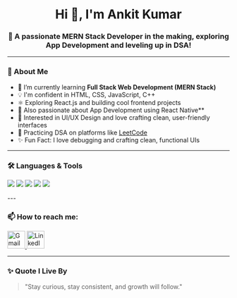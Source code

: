 <h1 align="center">Hi 👋, I'm Ankit Kumar</h1>
<h3 align="center">🚀 A passionate MERN Stack Developer in the making, exploring App Development and leveling up in DSA!</h3>


---

### 🧠 About Me

- 🌱 I’m currently learning **Full Stack Web Development (MERN Stack)**
- 💡 I'm confident in HTML, CSS, JavaScript, C++
- ⚛️ Exploring React.js and building cool frontend projects
- 📱 Also passionate about App Development using React Native**
- 🎨 Interested in UI/UX Design and love crafting clean, user-friendly interfaces
- 🧠 Practicing DSA on platforms like [LeetCode](https://leetcode.com/u/Ankit-kumar_84/)
- ✨ Fun Fact: I love debugging and crafting clean, functional UIs

---

### 🛠️ Languages & Tools

<p>
  <img src="https://img.shields.io/badge/HTML5-E34F26?style=for-the-badge&logo=html5&logoColor=white" />
  <img src="https://img.shields.io/badge/CSS3-1572B6?style=for-the-badge&logo=css3&logoColor=white" />
  <img src="https://img.shields.io/badge/JavaScript-yellow?style=for-the-badge&logo=javascript&logoColor=black" />
  <img src="https://img.shields.io/badge/React-20232A?style=for-the-badge&logo=react&logoColor=61DAFB" />
  <img src="https://img.shields.io/badge/Node.js-339933?style=for-the-badge&logo=nodedotjs&logoColor=white" />
  
</p>
---

### 📫 How to reach me:

<p align="left">
  <a href="mailto:ankitk123907@gmail.com">
    <img src="https://img.icons8.com/color/48/000000/gmail-new.png" alt="Gmail" height="40"/>
  </a>
  <a href="https://www.linkedin.com/in/ankit-kumar-348866280" target="_blank">
    <img src="https://img.icons8.com/color/48/000000/linkedin.png" alt="LinkedIn" height="40"/>
  </a>
  
  
</p>


---

### ✨ Quote I Live By

> "Stay curious, stay consistent, and growth will follow."
